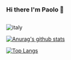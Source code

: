### Hi there I'm Paolo 👋
##

![italy](https://img.shields.io/badge/from-italy-blue)

[![Anurag's github stats](https://github-readme-stats-swart-psi.vercel.app/api?username=PaoloFrancesco-Marino&show_icons=true&hide=contribs,issues)](https://github.com/PaoloFrancesco-Marino/github-readme-stats)

[![Top Langs](https://github-readme-stats.vercel.app/api/top-langs/?username=PaoloFrancesco-Marino&layout=compact)](https://github.com/PaoloFrancesco-Marino/github-readme-stats)

##

<!--
**PaoloFrancesco-Marino/PaoloFrancesco-Marino** is a ✨ _special_ ✨ repository because its `README.md` (this file) appears on your GitHub profile.

Here are some ideas to get you started:

- 🔭 I’m currently working on ...
- 🌱 I’m currently learning ...
- 👯 I’m looking to collaborate on ...
- 🤔 I’m looking for help with ...
- 💬 Ask me about ...
- 📫 How to reach me: ...
- 😄 Pronouns: ...
- ⚡ Fun fact: ...
-->
